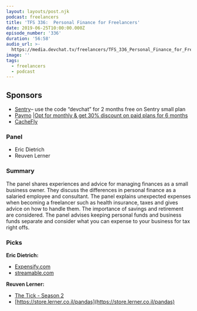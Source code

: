```yaml
---
layout: layouts/post.njk
podcast: freelancers
title: 'TFS 336:  Personal Finance for Freelancers'
date: 2019-06-25T10:00:00.000Z
episode_number: '336'
duration: '56:58'
audio_url: >-
  https://media.devchat.tv/freelancers/TFS_336_Personal_Finance_for_Freelancers.mp3
image: ''
tags:
  - freelancers
  - podcast
---
```

## **Sponsors**



*   [Sentry](https://sentry.io/)– use the code “devchat” for 2 months free on Sentry small plan
*   [Paymo](https://www.paymoapp.com/?utm_source=Devchat&utm_medium=podcast&utm_campaign=Devchat_Freelancers_Podcast) |[Opt for monthly & get 30% discount on paid plans for 6 months](https://app.paymoapp.com/?discount=622H2D#Paymo.module.subscription/)
*   [CacheFly](https://www.cachefly.com/)


### **Panel**



*   Eric Dietrich
*   Reuven Lerner


### **Summary**

The panel shares experiences and advice for managing finances as a small business owner. They discuss the differences in personal finance as a salaried employee and consultant. The panel explains unexpected expenses when becoming a freelancer such as health insurance, taxes and gives advice on how to handle them. The importance of savings and retirement are considered. The panel advises keeping personal funds and business funds separate and consider what you can expense to your business for tax right offs. 


### **Picks**

**Eric Dietrich:**



*   [Expensify.com](http://expensify.com/)
*   [streamable.com](http://streamable.com/)

**Reuven Lerner:**



*   [The Tick - Season 2](https://www.amazon.com/Season-2-Official-Trailer/dp/B07NB9FM2Y/ref=sr_1_1?ie=UTF8&qid=1548462018&sr=8-1&linkCode=ll1&tag=devchattv-20&linkId=f06bfe7482dca8bb751ed6d7cc86e2ab&language=en_US)
*   [https://store.lerner.co.il/pandas](https://store.lerner.co.il/pandas)
